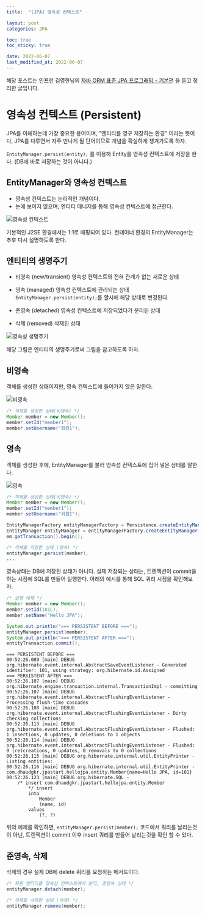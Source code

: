 ```yaml
---
title:  "[JPA] 영속성 컨텍스트"

layout: post
categories: JPA

toc: true
toc_sticky: true

date: 2022-06-07
last_modified_at: 2022-06-07
---
```


해당 포스트는 인프런 김영한님의 [자바 ORM 표준 JPA 프로그래밍 - 기본편](https://www.inflearn.com/course/ORM-JPA-Basic/dashboard) 을 듣고 정리한 글입니다.

# 영속성 컨텍스트 (Persistent)

JPA를 이해하는데 가장 중요한 용어이며, "엔티티를 영구 저장하는 환경" 이라는 뜻이다, JPA를 다루면서 자주 만나게 될 단어이므로 개념을 확실하게 챙겨가도록 하자.

`EntityManager.persist(entity);` 를 이용해 Entity를 영속성 컨텍스트에 저장을 한다. (DB에 바로 저장하는 것이 아니다.)

## EntityManager와 영속성 컨텍스트

- 영속성 컨텍스트는 논리적인 개념이다.
- 눈에 보이지 않으며, 엔티티 매니저를 통해 영속성 컨텍스트에 접근한다.

![영속성 컨텍스트]({{site.url}}/public/image/2022/2022-06-07/persistent01.png)

기본적인 J2SE 환경에서는 1:1로 매핑되어 있다. 컨테이너 환경의 EntityManager는 추후 다시 설명하도록 한다.

## 엔티티의 생명주기

- 비영속 (new/transient)
    영속성 컨텍스트와 전혀 관계가 없는 새로운 상태

- 영속 (managed)
    영속성 컨텍스트에 관리되는 상태 `EntityManager.persist(entity);`를 할시에 해당 상태로 변경된다.

- 준영속 (detached)
    영속성 컨텍스트에 저장되었다가 분리된 상태

- 삭제 (removed)
    삭제된 상태

![영속성 생명주기]({{site.url}}/public/image/2022/2022-06-07/persistent02.png)

해당 그림은 엔티티의 생명주기로써 그림을 참고하도록 하자.

## 비영속

객체를 생성한 상태이지만, 영속 컨텍스트에 들어가지 않은 말한다.

![비영속]({{site.url}}/public/image/2022/2022-06-07/persistent03.png)

```java
/* 객체를 생성한 상태(비영속) */
Member member = new Member();
member.setId("member1");
member.setUsername("회원1");
```

## 영속

객체를 생성한 후에, EntityManager를 불러 영속성 컨텍스트에 집어 넣은 상태를 말한다.

![영속]({{site.url}}/public/image/2022/2022-06-07/persistent04.png)

```java
/* 객체를 생성한 상태(비영속) */
Member member = new Member();
member.setId("member1");
member.setUsername("회원1");

EntityManagerFactory entityManagerFactory = Persistence.createEntityManagerFactory("hello");
EntityManager entityManager = entityManagerFactory.createEntityManager();
em.getTransaction().begin();

/* 객체를 저장한 상태 (영속) */
entityManager.persist(member);
...
```

영속상태는 DB에 저장된 상태가 아니다. 실제 저장되는 상태는, 트랜잭션이 commit을 하는 시점에 SQL를 만들어 실행한다.
아래의 예시를 통해 SQL 쿼리 시점을 확인해보자.

```java
/* 실행 예제 */
Member member = new Member();
member.setId(101L);
member.setName("Hello JPA");

System.out.println("=== PERSISTENT BEFORE ===");
entityManager.persist(member);
System.out.println("=== PERSISTENT AFTER ===");
entityTransaction.commit();
```

```shell
=== PERSISTENT BEFORE ===
00:52:26.089 [main] DEBUG org.hibernate.event.internal.AbstractSaveEventListener - Generated identifier: 101, using strategy: org.hibernate.id.Assigned
=== PERSISTENT AFTER ===
00:52:26.107 [main] DEBUG org.hibernate.engine.transaction.internal.TransactionImpl - committing
00:52:26.107 [main] DEBUG org.hibernate.event.internal.AbstractFlushingEventListener - Processing flush-time cascades
00:52:26.108 [main] DEBUG org.hibernate.event.internal.AbstractFlushingEventListener - Dirty checking collections
00:52:26.113 [main] DEBUG org.hibernate.event.internal.AbstractFlushingEventListener - Flushed: 1 insertions, 0 updates, 0 deletions to 1 objects
00:52:26.114 [main] DEBUG org.hibernate.event.internal.AbstractFlushingEventListener - Flushed: 0 (re)creations, 0 updates, 0 removals to 0 collections
00:52:26.115 [main] DEBUG org.hibernate.internal.util.EntityPrinter - Listing entities:
00:52:26.116 [main] DEBUG org.hibernate.internal.util.EntityPrinter - com.dhaudgkr.jpastart.hellojpa.entity.Member{name=Hello JPA, id=101}
00:52:26.123 [main] DEBUG org.hibernate.SQL -
    /* insert com.dhaudgkr.jpastart.hellojpa.entity.Member
        */ insert
        into
            Member
            (name, id)
        values
            (?, ?)
```

위의 예제를 확인하면, `entityManager.persist(member);` 코드에서 쿼리를 날리는것이 아닌, 트랜잭션이 commit 이후 insert 쿼리를 만들어 날리는것을 확인 할 수 있다.

## 준영속, 삭제

삭제의 경우 실제 DB에 delete 쿼리를 요청하는 메서드이다.

```java
/* 회원 엔티티를 영속성 컨텍스트에서 분리, 준영속 상태 */
entityManager.detach(member);
```

```java
/* 객체를 삭제한 상태 (삭제) */
entityManager.remove(member);
```

